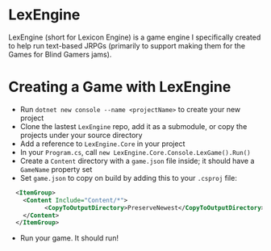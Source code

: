 # LexEngine

LexEngine (short for Lexicon Engine) is a game engine I specifically created to help run text-based JRPGs (primarily to support making them for the Games for Blind Gamers jams).

# Creating a Game with LexEngine

- Run `dotnet new console --name <projectName>` to create your new project
- Clone the lastest `LexEngine` repo, add it as a submodule, or copy the projects under your source directory
- Add a reference to `LexEngine.Core` in your project
- In your `Program.cs`, call `new LexEngine.Core.Console.LexGame().Run()`
- Create a `Content` directory with a `game.json` file inside; it should have a `GameName` property set
- Set `game.json` to copy on build by adding this to your `.csproj` file:
```xml
  <ItemGroup>
    <Content Include="Content/*">
          <CopyToOutputDirectory>PreserveNewest</CopyToOutputDirectory>
    </Content>
  </ItemGroup>
``` 
- Run your game. It should run!